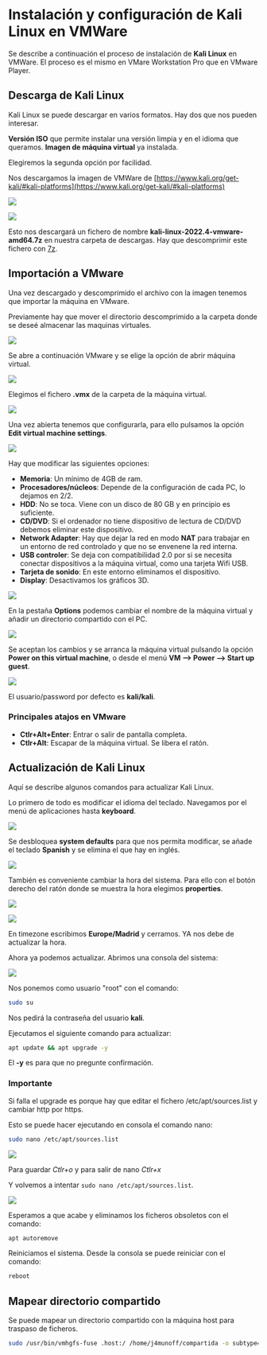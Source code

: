 # Instalación y configuración de Kali Linux en VMWare

Se describe a continuación el proceso de instalación de **Kali Linux** en VMWare. El proceso es el mismo en VMare Workstation Pro que en VMware Player.

## Descarga de Kali Linux

Kali Linux se puede descargar en varios formatos. Hay dos que nos pueden interesar.

**Versión ISO** que permite instalar una versión limpia y en el idioma que queramos. **Imagen de máquina virtual** ya instalada.

Elegiremos la segunda opción por facilidad.

Nos descargamos la imagen de VMWare de [https://www.kali.org/get-kali/#kali-platforms](https://www.kali.org/get-kali/#kali-platforms)

![](../../../.gitbook/assets/kali1.png)

![](../../../.gitbook/assets/kali2.png)

Esto nos descargará un fichero de nombre **kali-linux-2022.4-vmware-amd64.7z** en nuestra carpeta de descargas. Hay que descomprimir este fichero con [7z](https://www.7-zip.org/download.html).

## Importación a VMware

Una vez descargado y descomprimido el archivo con la imagen tenemos que importar la máquina en VMware.

Previamente hay que mover el directorio descomprimido a la carpeta donde se deseé almacenar las maquinas virtuales.

![](../../../.gitbook/assets/kali3.png)

Se abre a continuación VMware y se elige la opción de abrir máquina virtual.

![](../../../.gitbook/assets/kali4.png)

Elegimos el fichero **.vmx** de la carpeta de la máquina virtual.

![](../../../.gitbook/assets/kali5.png)

Una vez abierta tenemos que configurarla, para ello pulsamos la opción **Edit virtual machine settings**.

![](../../../.gitbook/assets/kali6.png)

Hay que modificar las siguientes opciones:

* **Memoria**: Un mínimo de 4GB de ram.
* **Procesadores/núcleos**: Depende de la configuración de cada PC, lo dejamos en 2/2.
* **HDD**: No se toca. Viene con un disco de 80 GB y en principio es suficiente.
* **CD/DVD**: Si el ordenador no tiene dispositivo de lectura de CD/DVD debemos eliminar este dispositivo.
* **Network Adapter**: Hay que dejar la red en modo **NAT** para trabajar en un entorno de red controlado y que no se envenene la red interna.
* **USB controler**: Se deja con compatibilidad 2.0 por si se necesita conectar dispositivos a la máquina virtual, como una tarjeta Wifi USB.
* **Tarjeta de sonido**: En este entorno eliminamos el dispositivo.
* **Display**: Desactivamos los gráficos 3D.

![](../../../.gitbook/assets/kali7.png)

En la pestaña **Options** podemos cambiar el nombre de la máquina virtual y añadir un directorio compartido con el PC.

![](../../../.gitbook/assets/kali9.png)

Se aceptan los cambios y se arranca la máquina virtual pulsando la opción **Power on this virtual machine**, o desde el menú **VM --> Power --> Start up guest**.

![](../../../.gitbook/assets/kali10.png)

El usuario/password por defecto es **kali/kali**.

### Principales atajos en VMware

* **Ctlr+Alt+Enter**: Entrar o salir de pantalla completa.
* **Ctlr+Alt**: Escapar de la máquina virtual. Se libera el ratón.

## Actualización de Kali Linux

Aquí se describe algunos comandos para actualizar Kali Linux.

Lo primero de todo es modificar el idioma del teclado. Navegamos por el menú de aplicaciones hasta **keyboard**.

![](../../../.gitbook/assets/kali12.png)

Se desbloquea **system defaults** para que nos permita modificar, se añade el teclado **Spanish** y se elimina el que hay en inglés.

![](../../../.gitbook/assets/kali13.png)

También es conveniente cambiar la hora del sistema. Para ello con el botón derecho del ratón donde se muestra la hora elegimos **properties**.

![](../../../.gitbook/assets/kali14.png)

![](../../../.gitbook/assets/kali15.png)

En timezone escribimos **Europe/Madrid** y cerramos. YA nos debe de actualizar la hora.

Ahora ya podemos actualizar. Abrimos una consola del sistema:

![](../../../.gitbook/assets/kali11.png)

Nos ponemos como usuario "root" con el comando:

```bash
sudo su
```

Nos pedirá la contraseña del usuario **kali**.

Ejecutamos el siguiente comando para actualizar:

```bash
apt update && apt upgrade -y
```

El **-y** es para que no pregunte confirmación.

### Importante

Si falla el upgrade es porque hay que editar el fichero /etc/apt/sources.list y cambiar http por https.

Esto se puede hacer ejecutando en consola el comando nano:

```bash
sudo nano /etc/apt/sources.list 
```

![](../../../.gitbook/assets/kali18.png)

Para guardar _Ctlr+o_ y para salir de nano _Ctlr+x_

Y volvemos a intentar `sudo nano /etc/apt/sources.list`.

![](../../../.gitbook/assets/kali17.png)

Esperamos a que acabe y eliminamos los ficheros obsoletos con el comando:

```bash
apt autoremove
```

Reiniciamos el sistema. Desde la consola se puede reiniciar con el comando:

```bash
reboot
```

## Mapear directorio compartido

Se puede mapear un directorio compartido con la máquina host para traspaso de ficheros.

```bash
sudo /usr/bin/vmhgfs-fuse .host:/ /home/j4munoff/compartida -o subtype=vmhgfs-fuse,allow_other
```

